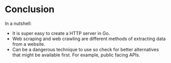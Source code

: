# Conclusion

In a nutshell:
- It is super easy to create a HTTP server in Go.
- Web scraping and web crawling are different methods of extracting data from a website.
- Can be a dangerous technique to use so check for better alternatives that might be available first. For example, public facing APIs.